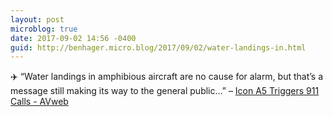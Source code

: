 ```yaml
---
layout: post
microblog: true
date: 2017-09-02 14:56 -0400
guid: http://benhager.micro.blog/2017/09/02/water-landings-in.html
---
```

✈️ “Water landings in amphibious aircraft are no cause for alarm, but that’s a message still making its way to the general public…” – [Icon A5 Triggers 911 Calls - AVweb](https://www.avweb.com/avwebflash/news/Icon-A5-Triggers-911-Calls-229577-1.html)
